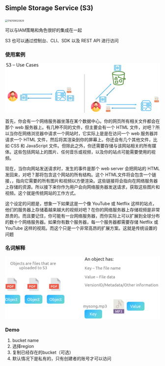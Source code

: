## Simple Storage Service (S3)

<img src="C:\Users\ForceCS\Desktop\aws-saa\storage\img\1740109020829.png" alt="1740109020829" style="zoom:50%;" />

可以与IAM策略和角色很好的集成在一起

S3 也可以通过控制台、CLI、SDK 以及 REST API 进行访问

### 使用案例

<img src="./img/1740109794650.png" alt="1740109794650" style="zoom:50%;" />

首先，你会有一个网络服务器坐落在某个数据中心。你的网页所有相关文件都会在那个 web 服务器上。有几种不同的文件，但主要会有一个 HTML 文件，对吧？所以当你在网络浏览器中请求一个网站时，它实际上是是在访问一个 web 服务器并请求一个 HTML 文件，然后将其渲染到你的屏幕上。你还会有几个其他文件，比如 CSS 和 JavaScript 文件。但除此之外，你还需要存储与该网站相关的所有媒体。这些包括网站上的图片、任何音乐或视频，以及你的站点可能需要使用的视频。

现在，当你向网站发送请求时，发生的事件是那个 web server 会把网站的 HTML 发回来，对吧？那将包含这个网站的所有结构。这个 HTML文件将会包含一个链接，，指向它需要的所有图片和视频以方便渲染。这些链接将会指向在网络服务器上存储的资源。所以接下来你作为用户会向网络服务器发送请求，获取这些图片和视频。这个就是传统网站的工作方式。

这个设定的问题是，想象一下如果这是一个像 YouTube 或 Netflix 这样的站点，他们的服务器上存储着越来越大的视频对吧？在你的网络服务器上存储视频是非常昂贵的。而且要记住，你可能有一台网络服务器，而你实际上可以扩展到全球分布的数十个网络服务器。如果你有数个服务器，每一个服务器都需要存储 Netflix 或 YouTube 这样的视观。而这个只是一个非常高昂的扩展方案。这就是传统设置的问题

### 名词解释

<img src="./img/1740109997209.png" alt="1740109997209" style="zoom:50%;" />

### Demo

1. bucket name
2. 选择region
3. 复制已经存在的bucket（可选）
4. 默认情况下是私有的，只有创建者的账号才可以访问